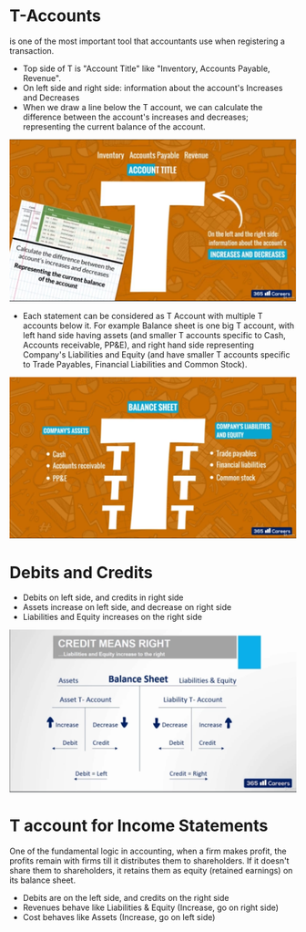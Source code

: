 # T-Accounts
is one of the most important tool that accountants use when registering a transaction.
- Top side of T is "Account Title" like "Inventory, Accounts Payable, Revenue".
- On left side and right side: information about the account's Increases and Decreases
- When we draw a line below the T account, we can calculate the difference between the account's increases and decreases; representing the current balance of the account.

<img src="../Images/S4_TAccount1.PNG" alt="T Accounts"/>

- Each statement can be considered as T Account with multiple T accounts below it. For example Balance sheet is one big T account, with left hand side having assets (and smaller T accounts specific to Cash, Accounts receivable, PP&E), and right hand side representing Company's Liabilities and Equity (and have smaller T accounts specific to Trade Payables, Financial Liabilities and Common Stock).

<img src="../Images/S4_Taccounts_withtaccount.PNG" alt="Small T accounts within a T account"/>

# Debits and Credits
- Debits on left side, and credits in right side
- Assets increase on left side, and decrease on right side
- Liabilities and Equity increases on the right side

<img src="../Images/S4_Debit_Credit.PNG" alt="Debit and Credit"/>

# T account for Income Statements
One of the fundamental logic in accounting, when a firm makes profit, the profits remain with firms till it distributes them to shareholders. If it doesn't share them to shareholders, it retains them as equity (retained earnings) on its balance sheet.
- Debits are on the left side, and credits on the right side
- Revenues behave like Liabilities & Equity (Increase, go on right side)
- Cost behaves like Assets (Increase, go on left side)
